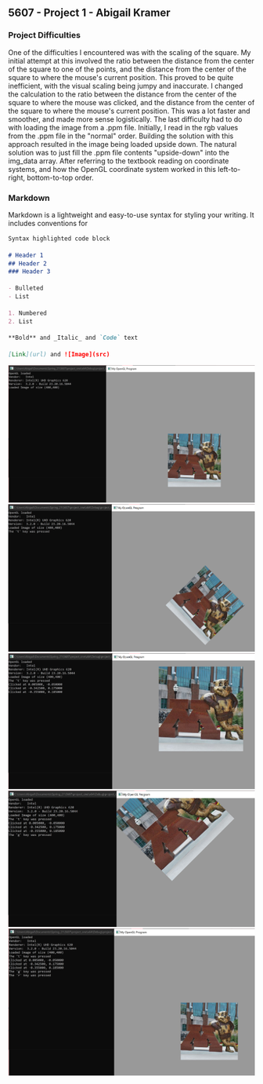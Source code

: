 ## 5607 - Project 1 - Abigail Kramer


### Project Difficulties
One of the difficulties I encountered was with the scaling of the square. My initial attempt 
at this involved the ratio between the distance from the center of the square to one of the 
points, and the distance from the center of the square to where the mouse's current position. This 
proved to be quite inefficient, with the visual scaling being jumpy and inaccurate. I changed the 
calculation to the ratio between the distance from the center of the square to where the mouse 
was clicked, and the distance from the center of the square to where the mouse's current position. 
This was a lot faster and smoother, and made more sense logistically. The last difficulty had to 
do with loading the image from a .ppm file. Initially, I read in the rgb values from the .ppm file 
in the "normal" order. Building the solution with this approach resulted in the image being loaded 
upside down. The natural solution was to just fill the .ppm file contents "upside-down" into the 
img_data array. After referring to the textbook reading on coordinate systems, and how the OpenGL 
coordinate system worked in this left-to-right, bottom-to-top order.

### Markdown

Markdown is a lightweight and easy-to-use syntax for styling your writing. It includes conventions for

```markdown
Syntax highlighted code block

# Header 1
## Header 2
### Header 3

- Bulleted
- List

1. Numbered
2. List

**Bold** and _Italic_ and `Code` text

[Link](url) and ![Image](src)
```
![Image](proj1_img1.jpg)
![Image](proj1_img2.jpg)
![Image](proj1_img3.jpg)
![Image](proj1_img4.jpg)
![Image](proj1_img5.jpg)

